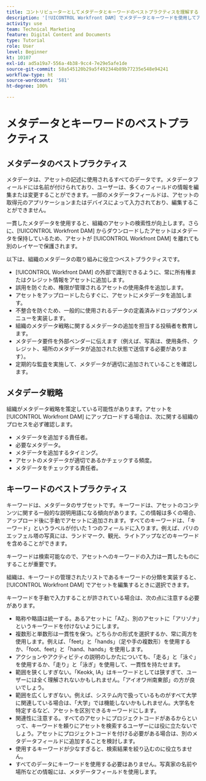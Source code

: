```yaml
---
title: コントリビューターとしてメタデータとキーワードのベストプラクティスを理解する
description: '[!UICONTROL Workfront DAM] でメタデータとキーワードを使用してアセットを記述し、組織のアセットの検索性を高める方法を説明します。'
activity: use
team: Technical Marketing
feature: Digital Content and Documents
type: Tutorial
role: User
level: Beginner
kt: 10107
exl-id: ad5a19a7-556a-4b38-9cc4-7e29e5afe1de
source-git-commit: 58a545120b29a5f492344b89b77235e548e94241
workflow-type: ht
source-wordcount: '581'
ht-degree: 100%

---
```


# メタデータとキーワードのベストプラクティス

## メタデータのベストプラクティス

メタデータは、アセットの記述に使用されるすべてのデータです。メタデータフィールドには名前が付けられており、ユーザーは、多くのフィールドの情報を編集または変更することができます。一部のメタデータフィールドは、アセットの取得元のアプリケーションまたはデバイスによって入力されており、編集することができません。

一貫したメタデータを使用すると、組織のアセットの検索性が向上します。さらに、[!UICONTROL Workfront DAM] からダウンロードしたアセットはメタデータを保持しているため、アセットが [!UICONTROL Workfront DAM] を離れても別のレイヤーで保護されます。

以下は、組織のメタデータの取り組みに役立つベストプラクティスです。

* [!UICONTROL Workfront DAM] の外部で識別できるように、常に所有権またはクレジット情報をアセットに追加します。
* 誤用を防ぐため、権限が管理されるアセットの使用条件を追加します。
* アセットをアップロードしたらすぐに、アセットにメタデータを追加します。
* 不整合を防ぐため、一般的に使用されるデータの定義済みドロップダウンメニューを実装します。
* 組織のメタデータ戦略に関するメタデータの追加を担当する投稿者を教育します。
* メタデータ要件を外部ベンダーに伝えます（例えば、写真は、使用条件、クレジット、場所のメタデータが追加された状態で送信する必要があります）。
* 定期的な監査を実施して、メタデータが適切に追加されていることを確認します。

## メタデータ戦略

組織がメタデータ戦略を策定している可能性があります。アセットを [!UICONTROL Workfront DAM] にアップロードする場合は、次に関する組織のプロセスを必ず確認します。

* メタデータを追加する責任者。
* 必要なメタデータ。
* メタデータを追加するタイミング。
* アセットのメタデータが適切であるかチェックする頻度。
* メタデータをチェックする責任者。

## キーワードのベストプラクティス

キーワードは、メタデータのサブセットです。キーワードは、アセットのコンテンツに関する一般的な説明用語になる傾向があります。この情報は多くの場合、アップロード後に手動でアセットに追加されます。すべてのキーワードは、「キーワード」というラベルが付いた 1 つのフィールドに入ります。例えば、パリのエッフェル塔の写真には、ランドマーク、観光、ライトアップなどのキーワードを含めることができます。

キーワードは検索可能なので、アセットへのキーワードの入力は一貫したものにすることが重要です。

組織は、キーワードの管理されたリストであるキーワードの分類を実装すると、[!UICONTROL Workfront DAM] でアセットを編集するときに選択できます。

キーワードを手動で入力することが許されている場合は、次の点に注意する必要があります。

* 略称や略語は統一する。あるアセットに「AZ」、別のアセットに「アリゾナ」というキーワードを付けないようにします。
* 複数形と単数形は一貫性を保つ。どちらかの形式を選択するか、常に両方を使用します。例えば、「feet」と「hands」（足や手の複数形）を使用するか、「foot、feet」と「hand、hands」を使用します。
* アクションやアクティビティの説明のしかたについても、「走る」と「泳ぐ」を使用するか、「走り」と「泳ぎ」を使用して、一貫性を持たせます。
* 範囲を狭くしすぎない。「Keokk, IA」はキーワードとしては狭すぎて、ユーザーには全く理解されないかもしれません。「アイオワ州南東部」の方が良いでしょう。
* 範囲を広くしすぎない。例えば、システム内で扱っているものがすべて大学に関連している場合は、「大学」では機能しないかもしれません。大学名を特定するなど、アセットを区別できるキーワードにします。
* 関連性に注意する。すべてのアセットにプロジェクトコードがあるからといって、キーワードを頼りにアセットを検索するユーザーには役に立たないでしょう。アセットにプロジェクトコードを付ける必要がある場合は、別のメタデータフィールドに追加することを検討します。
* 使用するキーワードが少なすぎると、検索結果を絞り込むのに役立ちません。
* すべてのデータにキーワードを使用する必要はありません。写真家の名前や場所などの情報には、メタデータフィールドを使用します。
